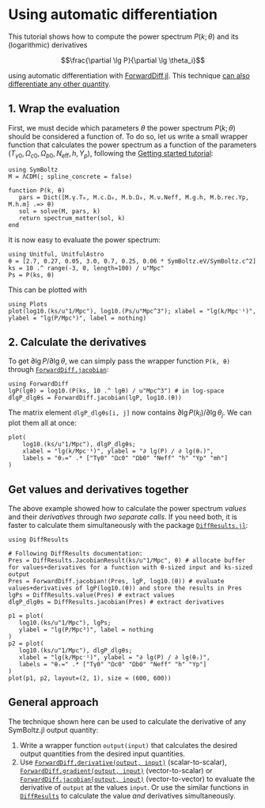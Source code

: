 # Using automatic differentiation

This tutorial shows how to compute the power spectrum $P(k; \theta)$
and its (logarithmic) derivatives
```math
\frac{\partial \lg P}{\partial \lg \theta_i}
```
using automatic differentiation with [ForwardDiff.jl](https://juliadiff.org/ForwardDiff.jl).
This technique [can also differentiate any other quantity](@ref "General approach").

## 1. Wrap the evaluation

First, we must decide which parameters $\theta$ the power spectrum $P(k; \theta)$ should be considered a function of.
To do so, let us write a small wrapper function that calculates the power spectrum as a function of the parameters $(T_{\gamma 0}, \Omega_{c0}, \Omega_{b0}, N_\textrm{eff}, h, Y_p)$, following the [Getting started tutorial](@ref "Getting started"):
```@example ad
using SymBoltz
M = ΛCDM(; spline_concrete = false)

function P(k, θ)
   pars = Dict([M.γ.T₀, M.c.Ω₀, M.b.Ω₀, M.ν.Neff, M.g.h, M.b.rec.Yp, M.h.m] .=> θ)
   sol = solve(M, pars, k)
   return spectrum_matter(sol, k)
end
```
It is now easy to evaluate the power spectrum:
```@example ad
using Unitful, UnitfulAstro
θ = [2.7, 0.27, 0.05, 3.0, 0.7, 0.25, 0.06 * SymBoltz.eV/SymBoltz.c^2]
ks = 10 .^ range(-3, 0, length=100) / u"Mpc"
Ps = P(ks, θ)
```
This can be plotted with
```@example ad
using Plots
plot(log10.(ks/u"1/Mpc"), log10.(Ps/u"Mpc^3"); xlabel = "lg(k/Mpc⁻¹)", ylabel = "lg(P/Mpc³)", label = nothing)
```

## 2. Calculate the derivatives

To get $\partial \lg P / \partial \lg \theta$, we can simply pass the wrapper function `P(k, θ)` through [`ForwardDiff.jacobian`](https://juliadiff.org/ForwardDiff.jl/stable/user/api/#ForwardDiff.jacobian):
```@example ad
using ForwardDiff
lgP(lgθ) = log10.(P(ks, 10 .^ lgθ) / u"Mpc^3") # in log-space
dlgP_dlgθs = ForwardDiff.jacobian(lgP, log10.(θ))
```
The matrix element `dlgP_dlgθs[i, j]` now contains $\partial \lg P(k_i) / \partial \lg \theta_j$.
We can plot them all at once:
```@example ad
plot(
    log10.(ks/u"1/Mpc"), dlgP_dlgθs;
    xlabel = "lg(k/Mpc⁻¹)", ylabel = "∂ lg(P) / ∂ lg(θᵢ)",
    labels = "θᵢ=" .* ["Tγ0" "Ωc0" "Ωb0" "Neff" "h" "Yp" "mh"]
)
```

## Get values and derivatives together

The above example showed how to calculate the power spectrum *values* and their *derivatives* through *two separate calls*.
If you need both, it is faster to calculate them simultaneously with the package [`DiffResults.jl`](https://juliadiff.org/DiffResults.jl/stable/):
```@example ad
using DiffResults

# Following DiffResults documentation:
Pres = DiffResults.JacobianResult(ks/u"1/Mpc", θ) # allocate buffer for values+derivatives for a function with θ-sized input and ks-sized output
Pres = ForwardDiff.jacobian!(Pres, lgP, log10.(θ)) # evaluate values+derivatives of lgP(log10.(θ)) and store the results in Pres
lgPs = DiffResults.value(Pres) # extract values
dlgP_dlgθs = DiffResults.jacobian(Pres) # extract derivatives

p1 = plot(
   log10.(ks/u"1/Mpc"), lgPs;
   ylabel = "lg(P/Mpc³)", label = nothing
)
p2 = plot(
   log10.(ks/u"1/Mpc"), dlgP_dlgθs;
   xlabel = "lg(k/Mpc⁻¹)", ylabel = "∂ lg(P) / ∂ lg(θᵢ)",
   labels = "θᵢ=" .* ["Tγ0" "Ωc0" "Ωb0" "Neff" "h" "Yp"]
)
plot(p1, p2, layout=(2, 1), size = (600, 600))
```

## General approach

The technique shown here can be used to calculate the derivative of any SymBoltz.jl output quantity:

1. Write a wrapper function `output(input)` that calculates the desired output quantities from the desired input quantities.
2. Use [`ForwardDiff.derivative(output, input)`](https://juliadiff.org/ForwardDiff.jl/stable/user/api/#ForwardDiff.derivative) (scalar-to-scalar), [`ForwardDiff.gradient(output, input)`](https://juliadiff.org/ForwardDiff.jl/stable/user/api/#ForwardDiff.gradient) (vector-to-scalar) or [`ForwardDiff.jacobian(output, input)`](https://juliadiff.org/ForwardDiff.jl/stable/user/api/#ForwardDiff.jacobian) (vector-to-vector) to evaluate the derivative of `output` at the values `input`.
   Or use the similar functions in [`DiffResults`](https://juliadiff.org/DiffResults.jl/stable/) to calculate the value *and* derivatives simultaneously.
